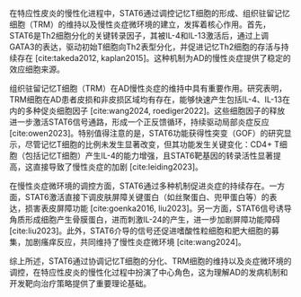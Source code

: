 在特应性皮炎的慢性化进程中，STAT6通过调控记忆T细胞的形成、组织驻留记忆细胞（TRM）的维持以及慢性炎症微环境的建立，发挥着核心作用。首先，STAT6是Th2细胞分化的关键转录因子，其被IL-4和IL-13激活后，通过上调GATA3的表达，驱动初始T细胞向Th2表型分化，并促进记忆Th2细胞的存活与持续存在 [cite:takeda2012, kaplan2015]。这种机制为AD的慢性炎症提供了稳定的效应细胞来源。

组织驻留记忆T细胞（TRM）在AD慢性炎症的维持中具有重要作用。研究表明，TRM细胞在AD患者皮损和非皮损区域均有存在，能够快速产生包括IL-4、IL-13在内的多种促炎细胞因子 [cite:wang2024, roediger2022]。这些细胞因子的释放进一步激活STAT6信号通路，形成一个正反馈循环，持续驱动局部炎症反应 [cite:owen2023]。特别值得注意的是，STAT6功能获得性突变（GOF）的研究显示，尽管记忆T细胞的比例未发生显著改变，但其功能发生关键变化：CD4+ T细胞（包括记忆T细胞）产生IL-4的能力增强，且STAT6靶基因的转录活性显著提高，这直接导致了慢性炎症的加剧 [cite:leiding2023]。

在慢性炎症微环境的调控方面，STAT6通过多种机制促进炎症的持续存在。一方面，STAT6激活直接下调皮肤屏障关键蛋白（如丝聚蛋白、兜甲蛋白等）的表达，损害表皮屏障功能 [cite:goenka2016, liu2023]。另一方面，STAT6信号诱导角质形成细胞产生骨膜蛋白，进而刺激IL-24的产生，进一步加剧屏障功能障碍 [cite:liu2023]。此外，STAT6介导的信号还促进嗜酸性粒细胞和肥大细胞的募集，加剧瘙痒反应，共同维持了慢性炎症微环境 [cite:wang2024]。

综上所述，STAT6通过协调记忆T细胞的分化、TRM细胞的维持以及炎症微环境的调控，在特应性皮炎的慢性化过程中扮演了中心角色，这为理解AD的发病机制和开发靶向治疗策略提供了重要理论基础。